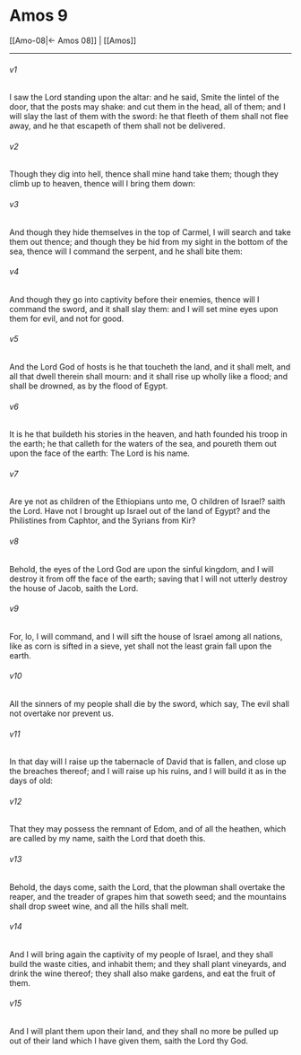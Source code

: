 # Amos 9

[[Amo-08|← Amos 08]] | [[Amos]]
***

###### v1
I saw the Lord standing upon the altar: and he said, Smite the lintel of the door, that the posts may shake: and cut them in the head, all of them; and I will slay the last of them with the sword: he that fleeth of them shall not flee away, and he that escapeth of them shall not be delivered.
###### v2
Though they dig into hell, thence shall mine hand take them; though they climb up to heaven, thence will I bring them down:
###### v3
And though they hide themselves in the top of Carmel, I will search and take them out thence; and though they be hid from my sight in the bottom of the sea, thence will I command the serpent, and he shall bite them:
###### v4
And though they go into captivity before their enemies, thence will I command the sword, and it shall slay them: and I will set mine eyes upon them for evil, and not for good.
###### v5
And the Lord God of hosts is he that toucheth the land, and it shall melt, and all that dwell therein shall mourn: and it shall rise up wholly like a flood; and shall be drowned, as by the flood of Egypt.
###### v6
It is he that buildeth his stories in the heaven, and hath founded his troop in the earth; he that calleth for the waters of the sea, and poureth them out upon the face of the earth: The Lord is his name.
###### v7
Are ye not as children of the Ethiopians unto me, O children of Israel? saith the Lord. Have not I brought up Israel out of the land of Egypt? and the Philistines from Caphtor, and the Syrians from Kir?
###### v8
Behold, the eyes of the Lord God are upon the sinful kingdom, and I will destroy it from off the face of the earth; saving that I will not utterly destroy the house of Jacob, saith the Lord.
###### v9
For, lo, I will command, and I will sift the house of Israel among all nations, like as corn is sifted in a sieve, yet shall not the least grain fall upon the earth.
###### v10
All the sinners of my people shall die by the sword, which say, The evil shall not overtake nor prevent us.
###### v11
In that day will I raise up the tabernacle of David that is fallen, and close up the breaches thereof; and I will raise up his ruins, and I will build it as in the days of old:
###### v12
That they may possess the remnant of Edom, and of all the heathen, which are called by my name, saith the Lord that doeth this.
###### v13
Behold, the days come, saith the Lord, that the plowman shall overtake the reaper, and the treader of grapes him that soweth seed; and the mountains shall drop sweet wine, and all the hills shall melt.
###### v14
And I will bring again the captivity of my people of Israel, and they shall build the waste cities, and inhabit them; and they shall plant vineyards, and drink the wine thereof; they shall also make gardens, and eat the fruit of them.
###### v15
And I will plant them upon their land, and they shall no more be pulled up out of their land which I have given them, saith the Lord thy God.  
